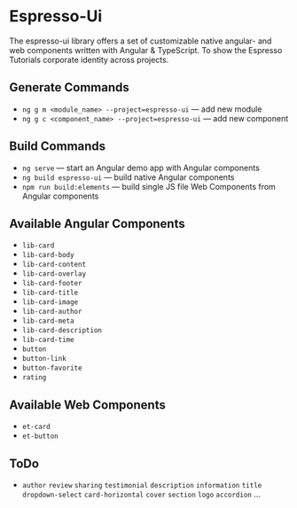# Espresso-Ui

The espresso-ui library offers a set of customizable native angular- and web components written with Angular & TypeScript. To show the Espresso Tutorials corporate identity across projects.

## Generate Commands

-   `ng g m <module_name> --project=espresso-ui` — add new module
-   `ng g c <component_name> --project=espresso-ui` — add new component 

## Build Commands

-   `ng serve` — start an Angular demo app with Angular components
-   `ng build espresso-ui` — build native Angular components
-   `npm run build:elements` — build single JS file Web Components from Angular components

## Available Angular Components

- `lib-card`
- `lib-card-body`
- `lib-card-content`
- `lib-card-overlay`
- `lib-card-footer`
- `lib-card-title`
- `lib-card-image`
- `lib-card-author`
- `lib-card-meta`
- `lib-card-description`
- `lib-card-time`
- `button`
- `button-link`
- `button-favorite`
- `rating`

## Available Web Components

- `et-card`
- `et-button`

## ToDo

- `author` `review` `sharing` `testimonial` `description` `information` `title` `dropdown-select` `card-horizontal` `cover` `section` `logo` `accordion` …
